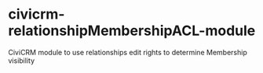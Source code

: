 civicrm-relationshipMembershipACL-module
========================================

CiviCRM module to use relationships edit rights to determine Membership visibility
